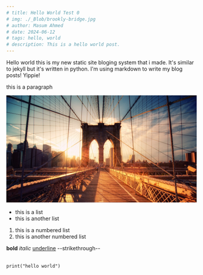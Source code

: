 ```yaml
---
# title: Hello World Test 0
# img: ./_Blob/brookly-bridge.jpg
# author: Masum Ahmed
# date: 2024-06-12
# tags: hello, world
# description: This is a hello world post.
---
```


Hello world this is my new static site bloging system that i made. It's similar to jekyll but it's written in python. I'm using markdown to write my blog posts! Yippie!

this is a paragraph

![image](./_Blob/brookly-bridge.jpg)

- this is a list
- this is another list

1. this is a numbered list
2. this is another numbered list

**bold**
*italic*
<u>underline</u>
--strikethrough--
<pre><code>
print("hello world")
</code></pre>
